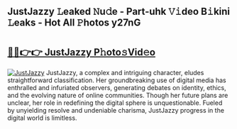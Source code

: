 ## JustJazzy 𝙻eaked 𝙽u𝚍e - Part-uhk 𝚅𝚒deo B𝚒kini 𝙻eaks - Hot All 𝙿hotos y27nG

# <h2><a href="http://ld3l6mk.urlbe.top/?page=JustJazzy">🔗🔗👉👉 JustJazzy P𝚑oto𝚜Vid𝚎o</a></h2>

[![JustJazzy](https://i.imgur.com/eBuTRDB.gif)](http://ld3l6mk.urlbe.top/?page=JustJazzy)
JustJazzy, a complex and intriguing character, eludes straightforward classification. Her groundbreaking use of digital media has enthralled and infuriated observers, generating debates on identity, ethics, and the evolving nature of online communities. Though her future plans are unclear, her role in redefining the digital sphere is unquestionable. Fueled by unyielding resolve and undeniable charisma, JustJazzy progress in the digital world is limitless.
